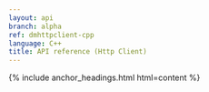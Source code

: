 ```yaml
---
layout: api
branch: alpha
ref: dmhttpclient-cpp
language: C++
title: API reference (Http Client)
---
```

{% include anchor_headings.html html=content %}